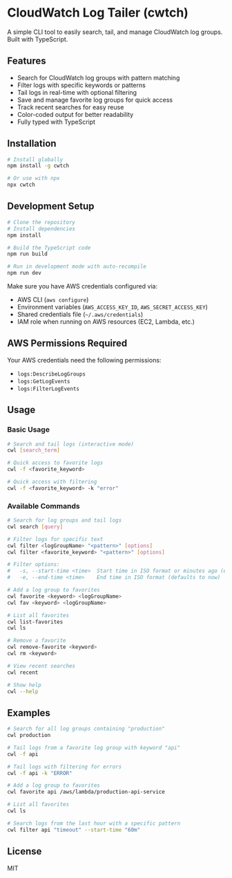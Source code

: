 # CloudWatch Log Tailer (cwtch)

A simple CLI tool to easily search, tail, and manage CloudWatch log groups. Built with TypeScript.

## Features

- Search for CloudWatch log groups with pattern matching
- Filter logs with specific keywords or patterns
- Tail logs in real-time with optional filtering
- Save and manage favorite log groups for quick access
- Track recent searches for easy reuse
- Color-coded output for better readability
- Fully typed with TypeScript

## Installation

```bash
# Install globally
npm install -g cwtch

# Or use with npx
npx cwtch
```

## Development Setup

```bash
# Clone the repository
# Install dependencies
npm install

# Build the TypeScript code
npm run build

# Run in development mode with auto-recompile
npm run dev
```

Make sure you have AWS credentials configured via:
- AWS CLI (`aws configure`)
- Environment variables (`AWS_ACCESS_KEY_ID`, `AWS_SECRET_ACCESS_KEY`)
- Shared credentials file (`~/.aws/credentials`)
- IAM role when running on AWS resources (EC2, Lambda, etc.)

## AWS Permissions Required

Your AWS credentials need the following permissions:
- `logs:DescribeLogGroups`
- `logs:GetLogEvents`
- `logs:FilterLogEvents`

## Usage

### Basic Usage

```bash
# Search and tail logs (interactive mode)
cwl [search_term]

# Quick access to favorite logs
cwl -f <favorite_keyword>

# Quick access with filtering
cwl -f <favorite_keyword> -k "error"
```

### Available Commands

```bash
# Search for log groups and tail logs
cwl search [query]

# Filter logs for specific text
cwl filter <logGroupName> "<pattern>" [options]
cwl filter <favorite_keyword> "<pattern>" [options]

# Filter options:
#   -s, --start-time <time>  Start time in ISO format or minutes ago (e.g., "30m")
#   -e, --end-time <time>    End time in ISO format (defaults to now)

# Add a log group to favorites
cwl favorite <keyword> <logGroupName>
cwl fav <keyword> <logGroupName>

# List all favorites
cwl list-favorites
cwl ls

# Remove a favorite
cwl remove-favorite <keyword>
cwl rm <keyword>

# View recent searches
cwl recent

# Show help
cwl --help
```

## Examples

```bash
# Search for all log groups containing "production"
cwl production

# Tail logs from a favorite log group with keyword "api"
cwl -f api

# Tail logs with filtering for errors
cwl -f api -k "ERROR"

# Add a log group to favorites
cwl favorite api /aws/lambda/production-api-service

# List all favorites
cwl ls

# Search logs from the last hour with a specific pattern
cwl filter api "timeout" --start-time "60m"
```

## License

MIT